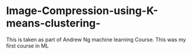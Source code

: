 # Image-Compression-using-K-means-clustering-
This is taken as part of Andrew Ng machine learning Course. This was my first course in ML
